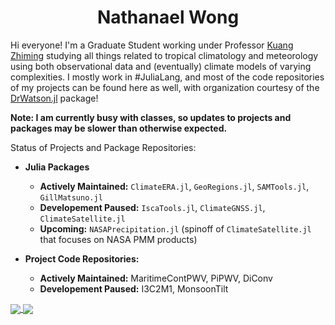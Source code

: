 # **<div align="center">Nathanael Wong</div>**

Hi everyone! I'm a Graduate Student working under Professor [Kuang Zhiming](http://www.people.fas.harvard.edu/~kuang/) studying all things related to tropical climatology and meteorology using both observational data and (eventually) climate models of varying complexities. I mostly work in #JuliaLang, and most of the code repositories of my projects can be found here as well, with organization courtesy of the [DrWatson.jl](https://github.com/JuliaDynamics/DrWatson.jl) package!

**Note: I am currently busy with classes, so updates to projects and packages may be slower than otherwise expected.**

Status of Projects and Package Repositories:
* **Julia Packages**
  * **Actively Maintained:** `ClimateERA.jl`, `GeoRegions.jl`, `SAMTools.jl`, `GillMatsuno.jl`
  * **Developement Paused:** `IscaTools.jl`, `ClimateGNSS.jl`, `ClimateSatellite.jl`
  * **Upcoming:** `NASAPrecipitation.jl` (spinoff of `ClimateSatellite.jl` that focuses on NASA PMM products)
  
* **Project Code Repositories:**
  * **Actively Maintained:** MaritimeContPWV, PiPWV, DiConv
  * **Developement Paused:** I3C2M1, MonsoonTilt

<a href="https://github.com/natgeo-wong">
  <img align="center" src="https://github-readme-stats.vercel.app/api?username=natgeo-wong&count_private=true&show_icons=true&theme=algolia" />
</a>
<a href="https://github.com/natgeo-wong">
  <img align="center" src="https://github-readme-stats.vercel.app/api/top-langs/?username=natgeo-wong&layout=compact&theme=algolia" />
</a>
